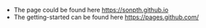 * The page could be found here https://sonpth.github.io
* The getting-started can be found here https://pages.github.com/
